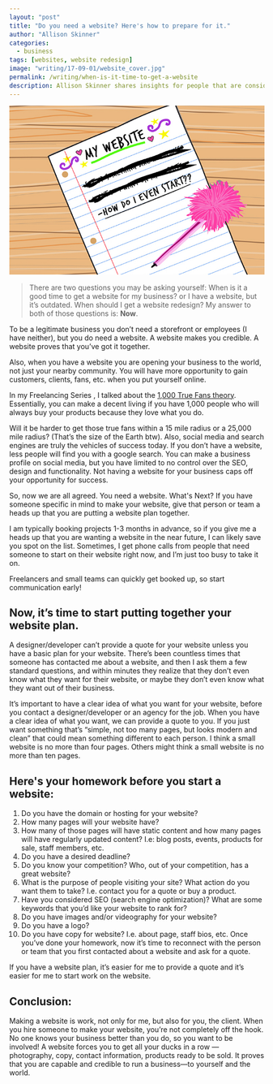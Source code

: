 ```yaml
---
layout: "post"
title: "Do you need a website? Here's how to prepare for it."
author: "Allison Skinner"
categories:
  - business
tags: [websites, website redesign]
image: "writing/17-09-01/website_cover.jpg"
permalink: /writing/when-is-it-time-to-get-a-website
description: Allison Skinner shares insights for people that are considering getting a website but don't know where to start.
---
```

![graphic for 'When is it time to get a website?'][1]
> There are two questions you may be asking yourself: When is it a good time to get a website for my business? or I have a website, but it’s outdated. When should I get a website redesign?
My answer to both of those questions is: **Now**.

To be a legitimate business you don’t need a storefront or employees (I have neither), but you do need a website. A website makes you credible. A website proves that you’ve got it together.

Also, when you have a website you are opening your business to the world, not just your nearby community. You will have more opportunity to gain customers, clients, fans, etc. when you put yourself online.

In my Freelancing Series , I talked about the [1,000 True Fans theory](https://kk.org/thetechnium/1000-true-fans/). Essentially, you can make a decent living if you have 1,000 people who will always buy your products because they love what you do.

Will it be harder to get those true fans within a 15 mile radius or a 25,000 mile radius? (That’s the size of the Earth btw).
Also, social media and search engines are truly the vehicles of success today. If you don’t have a website, less people will find you with a google search. You can make a business profile on social media, but you have limited to no control over the SEO, design and functionality. Not having a website for your business caps off your opportunity for success.

So, now we are all agreed. You need a website. What's Next?
If you have someone specific in mind to make your website, give that person or team a heads up that you are putting a website plan together.

I am typically booking projects 1-3 months in advance, so if you give me a heads up that you are wanting a website in the near future, I can likely save you spot on the list. Sometimes, I get phone calls from people that need someone to start on their website right now, and I’m just too busy to take it on.

Freelancers and small teams can quickly get booked up, so start communication early!
## Now, it’s time to start putting together your website plan.
A designer/developer can’t provide a quote for your website unless you have a basic plan for your website. There’s been countless times that someone has contacted me about a website, and then I ask them a few standard questions, and within minutes they realize that they don’t even know what they want for their website, or maybe they don’t even know what they want out of their business.

It’s important to have a clear idea of what you want for your website, before you contact a designer/developer or an agency for the job. When you have a clear idea of what you want, we can provide a quote to you. If you just want something that’s “simple, not too many pages, but looks modern and clean” that could mean something different to each person. I think a small website is no more than four pages. Others might think a small website is no more than ten pages.

## Here's your homework before you start a website:
1. Do you have the domain or hosting for your website?
2. How many pages will your website have?
3. How many of those pages will have static content and how many pages will have regularly updated content? I.e: blog posts, events, products for sale, staff members, etc.
4. Do you have a desired deadline?
5. Do you know your competition? Who, out of your competition, has a great website?
6. What is the purpose of people visiting your site? What action do you want them to take? I.e. contact you for a quote or buy a product.
7. Have you considered SEO (search engine optimization)? What are some keywords that you’d like your website to rank for?
8. Do you have images and/or videography for your website?
9. Do you have a logo?
10. Do you have copy for website? I.e. about page, staff bios, etc.
Once you’ve done your homework, now it’s time to reconnect with the person or team that you first contacted about a website and ask for a quote.

If you have a website plan, it’s easier for me to provide a quote and it’s easier for me to start work on the website.

## Conclusion:
Making a website is work, not only for me, but also for you, the client. When you hire someone to make your website, you’re not completely off the hook. No one knows your business better than you do, so you want to be involved! A website forces you to get all your ducks in a row — photography, copy, contact information, products ready to be sold.
It proves that you are capable and credible to run a business—to yourself and the world.

[1]: ../assets/img/writing/17-09-01/website_cover.jpg
